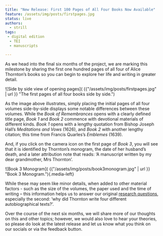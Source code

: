 ```yaml
---
title: "New Release: First 100 Pages of All Four Books Now Available"
feature: /assets/img/posts/firstpages.jpg 
status: live
authors:
  - strill
tags:
 - digital edition
  - TEI
  - manuscripts

---
```



As we head into the final six months of the project, we are marking this milestone by sharing the first one hundred pages of all four of Alice Thornton’s books so you can begin to explore her life and writing in greater detail. 

![Side by side view of opening pages]( {{"/assets/img/posts/firstpages.jpg" | url }} "The first pages of all four books side by side.")

As the image above illustrates, simply placing the initial pages of all four volumes side-by-side displays some notable differences between these volumes. While the *Book of Remembrances* opens with a clearly defined title page, *Book 1* and *Book 2* commence with devotional materials of different kinds. *Book 1* opens with a lengthy quotation from Bishop Joseph Hall’s *Meditations and Vows* (1626), and *Book 2* with another lengthy citation; this time from Francis Quarles’s *Emblemes* (1639).  

And, if you click on the camera icon on the first page of *Book 3*, you will see that it is identified by Thornton’s monogram, the date of her husband’s death, and a later attribution note that reads: ‘A manuscript written by my dear grandmother, Mrs Thornton’. 

![Book 3 Monogram]( {{"/assets/img/posts/book3monogram.jpg" | url }} "Book 3 Monogram."){.media-left}

While these may seem like minor details, when added to other material factors - such as the size of the volumes, the paper used and the time of writing – this information helps us to answer our original [research questions](https://thornton.kdl.kcl.ac.uk/about/), especially the second: ‘why did Thornton write four different autobiographical texts?’.

Over the course of the next six months, we will share more of our thoughts on this and other topics; however, we would also love to hear your theories, so please do look at the latest release and let us know what you think on our socials or via the feedback button. 

 